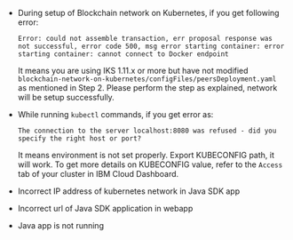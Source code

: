 * During setup of Blockchain network on Kubernetes, if you get following error:

  ```
  Error: could not assemble transaction, err proposal response was not successful, error code 500, msg error starting container: error starting container: cannot connect to Docker endpoint 
  ```
  
  It means you are using IKS 1.11.x or more but have not modified `blockchain-network-on-kubernetes/configFiles/peersDeployment.yaml` as mentioned in Step 2. Please perform the step as explained, network will be setup successfully.
  
* While running `kubectl` commands, if you get error as:

  ```
  The connection to the server localhost:8080 was refused - did you specify the right host or port?
  ```
  It means environment is not set properly. Export KUBECONFIG path, it will work. To get more details on KUBECONFIG value, refer to the `Access` tab of your cluster in IBM Cloud Dashboard.

* Incorrect IP address of kubernetes network in Java SDK app
* Incorrect url of Java SDK application in webapp
* Java app is not running
